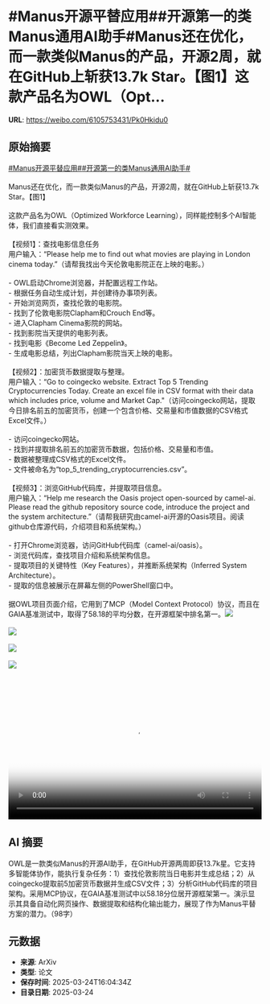# #Manus开源平替应用##开源第一的类Manus通用AI助手#Manus还在优化，而一款类似Manus的产品，开源2周，就在GitHub上斩获13.7k Star。【图1】这款产品名为OWL（Opt...

**URL**: https://weibo.com/6105753431/Pk0Hkidu0

## 原始摘要

<a href="https://m.weibo.cn/search?containerid=231522type%3D1%26t%3D10%26q%3D%23Manus%E5%BC%80%E6%BA%90%E5%B9%B3%E6%9B%BF%E5%BA%94%E7%94%A8%23&amp;extparam=%23Manus%E5%BC%80%E6%BA%90%E5%B9%B3%E6%9B%BF%E5%BA%94%E7%94%A8%23" data-hide=""><span class="surl-text">#Manus开源平替应用#</span></a><a href="https://m.weibo.cn/search?containerid=231522type%3D1%26t%3D10%26q%3D%23%E5%BC%80%E6%BA%90%E7%AC%AC%E4%B8%80%E7%9A%84%E7%B1%BBManus%E9%80%9A%E7%94%A8AI%E5%8A%A9%E6%89%8B%23&amp;extparam=%23%E5%BC%80%E6%BA%90%E7%AC%AC%E4%B8%80%E7%9A%84%E7%B1%BBManus%E9%80%9A%E7%94%A8AI%E5%8A%A9%E6%89%8B%23" data-hide=""><span class="surl-text">#开源第一的类Manus通用AI助手#</span></a><br><br>Manus还在优化，而一款类似Manus的产品，开源2周，就在GitHub上斩获13.7k Star。【图1】<br><br>这款产品名为OWL（Optimized Workforce Learning），同样能控制多个AI智能体，我们直接看实测效果。<br><br>【视频1】：查找电影信息任务<br>用户输入：“Please help me to find out what movies are playing in London cinema today.”（请帮我找出今天伦敦电影院正在上映的电影。）<br><br>- OWL启动Chrome浏览器，并配置远程工作站。<br>- 根据任务自动生成计划，并创建待办事项列表。<br>- 开始浏览网页，查找伦敦的电影院。<br>- 找到了伦敦电影院Clapham和Crouch End等。<br>- 进入Clapham Cinema影院的网站。<br>- 找到影院当天提供的电影列表。<br>- 找到电影《Become Led Zeppelin》。<br>- 生成电影总结，列出Clapham影院当天上映的电影。<br><br>【视频2】：加密货币数据提取与整理。<br>用户输入：“Go to&nbsp;coingecko website. Extract Top 5 Trending Cryptocurrencies Today. Create an excel file in CSV format with their data which includes price, volume and Market Cap."（访问coingecko网站，提取今日排名前五的加密货币，创建一个包含价格、交易量和市值数据的CSV格式Excel文件。）<br><br>- 访问coingecko网站。<br>- 找到并提取排名前五的加密货币数据，包括价格、交易量和市值。<br>- 数据被整理成CSV格式的Excel文件。<br>- 文件被命名为“top_5_trending_cryptocurrencies.csv”。<br><br>【视频3】：浏览GitHub代码库，并提取项目信息。<br>用户输入：“Help me research the Oasis project open-sourced by camel-ai. Please read the github repository source code, introduce the project and the system architecture.”（请帮我研究由camel-ai开源的Oasis项目。阅读github仓库源代码，介绍项目和系统架构。）<br><br>- 打开Chrome浏览器，访问GitHub代码库（camel-ai/oasis）。<br>- 浏览代码库，查找项目介绍和系统架构信息。<br>- 提取项目的关键特性（Key Features），并推断系统架构（Inferred System Architecture）。<br>- 提取的信息被展示在屏幕左侧的PowerShell窗口中。<br><br>据OWL项目页面介绍，它用到了MCP（Model Context Protocol）协议，而且在GAIA基准测试中，取得了58.18的平均分数，在开源框架中排名第一。<img style="" src="https://tvax4.sinaimg.cn/large/006Fd7o3gy1hzrxe1u8vaj31zu18c1kx.jpg" referrerpolicy="no-referrer"><br><br><img style="" src="https://tvax1.sinaimg.cn/large/006Fd7o3ly1hzrxeui19kj31hc0u0djg.jpg" referrerpolicy="no-referrer"><br><br><img style="" src="https://tvax3.sinaimg.cn/large/006Fd7o3ly1hzrxemp6rij30zk0k00tv.jpg" referrerpolicy="no-referrer"><br><br><img style="" src="https://tvax2.sinaimg.cn/large/006Fd7o3ly1hzrxemsahqj30hs0a8dfz.jpg" referrerpolicy="no-referrer"><br><br><br clear="both"><div style="clear: both"></div><video controls="controls" poster="https://tvax3.sinaimg.cn/orj480/006Fd7o3ly1hzrxev4ligj31hc0u0djg.jpg" style="width: 100%"><source src="https://f.video.weibocdn.com/o0/EJjdkcpIlx08mVdTknsQ01041200cSdN0E010.mp4?label=mp4_720p&amp;template=1280x720.25.0&amp;ori=0&amp;ps=1CwnkDw1GXwCQx&amp;Expires=1742835770&amp;ssig=Ge%2BMp5oNgk&amp;KID=unistore,video"><source src="https://f.video.weibocdn.com/o0/cyrNZxljlx08mVdSZFj2010412006miC0E010.mp4?label=mp4_hd&amp;template=852x480.25.0&amp;ori=0&amp;ps=1CwnkDw1GXwCQx&amp;Expires=1742835770&amp;ssig=08m%2F4m0thH&amp;KID=unistore,video"><source src="https://f.video.weibocdn.com/o0/WvF7ARLQlx08mVdSJhmg010412003TE80E010.mp4?label=mp4_ld&amp;template=640x360.25.0&amp;ori=0&amp;ps=1CwnkDw1GXwCQx&amp;Expires=1742835770&amp;ssig=1AMs4B47bE&amp;KID=unistore,video"><p>视频无法显示，请前往<a href="https://video.weibo.com/show?fid=1034%3A5147692179849251" target="_blank" rel="noopener noreferrer">微博视频</a>观看。</p></video>

## AI 摘要

OWL是一款类似Manus的开源AI助手，在GitHub开源两周即获13.7k星。它支持多智能体协作，能执行复杂任务：1）查找伦敦影院当日电影并生成总结；2）从coingecko提取前5加密货币数据并生成CSV文件；3）分析GitHub代码库的项目架构。采用MCP协议，在GAIA基准测试中以58.18分位居开源框架第一。演示显示其具备自动化网页操作、数据提取和结构化输出能力，展现了作为Manus平替方案的潜力。（98字）

## 元数据

- **来源**: ArXiv
- **类型**: 论文
- **保存时间**: 2025-03-24T16:04:34Z
- **目录日期**: 2025-03-24
